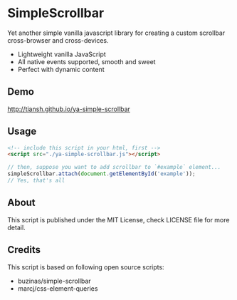 # SimpleScrollbar

Yet another simple vanilla javascript library for creating a custom scrollbar cross-browser and cross-devices.

* Lightweight vanilla JavaScript
* All native events supported, smooth and sweet
* Perfect with dynamic content

## Demo

http://tiansh.github.io/ya-simple-scrollbar

## Usage

```html
<!-- include this script in your html, first -->
<script src="./ya-simple-scrollbar.js"></script>
```

```javascript
// then, suppose you want to add scrollbar to `#example` element...
simpleScrollbar.attach(document.getElementById('example'));
// Yes, that's all
```

## About

This script is published under the MIT License,
check LICENSE file for more detail.

## Credits

This script is based on following open source scripts:
* buzinas/simple-scrollbar
* marcj/css-element-queries

